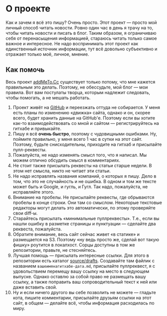 # О проекте

Как и зачем я всё это пишу? Очень просто. Этот проект — просто мой личный способ читать новости. Ровно один час в день я трачу на то, чтобы читать новости и писать в блог. Таким образом, я ограничиваю себя от перенасыщения информацией, стараюсь читать только самое важное и интересное. Не надо воспринимать этот проект как единственный источник информации, тут всё довольно субъективно и отражает только моё, личное, мнение.

## Как помочь

Весь проект [addMeTo.Cc](http://addmeto.cc) существует только потому, что мне кажется правильным это делать. Поэтому, не обессудьте, мой блог — мои правила. Вот вам постулаты творца, которым надлежит следовать, чтобы помогать, а не мешать работать.

1. Проект живёт на [GitHub](http://github.com/bobuk/addmeto.cc) и переезжать оттуда не собирается. У меня есть планы по изменению «движка» сайта, однако и он, скорее всего, будет хранить данные на GitHub'е. Поэтому если вы хотите как-то взаимодействовать со мной и сайтом — регистрируйтесь на гитхабе и привыкайте.
2. Пишу я всё **очень быстро**, поэтому с чудовищными ошибками. Ну, поймите правильно, у меня всего 1 час в сутки на этот сайт. Поэтому, будьте снисходительны, приходите на гитхаб и присылайте пулл-реквесты.
3. Пожалуйста, не надо изменять смысл того, что я написал. Мы можем отлично обсудить смысл в комментариях.
4. Не стоит также присылать реквесты на статьи старше недели. В этом нет смысла, никто не читает эти статьи.
5. Не надо исправлять названия компаний, о которых я пишу. Дело в том, что это не случайность и не ошибка. В одном и том же тексте может быть и Google, и гугль, и Гугл. Так надо, пожалуйста, не исправляйте этого.
6. Внимание на пробелы. Не присылайте реквесты, где обрываются пробелы в конце строки. Они там со смыслом. Некоторые текстовые редакторы могут делать это автоматически, по этому проверяйте свои diff-ы.
7. Старайтесь присылать «минимальные пуллреквесты». Т.е., если вы нашли ошибку в разметке страницы и пунктуации — сделайте два реквеста, пожалуйста.
8. Обратите внимание, весь сайт сейчас живет «в статике» и размещается на S3. Поэтому «ну ведь просто же, сделай вот такую фишку» роутится в локалхост. Сорцы доступны в том же репозитории, правьте, не стесняйтесь.
9. Лучшая помощь — присылать интересные ссылки. Для этого в репозитории есть каталог [source/drafts](https://github.com/bobuk/addmeto.cc/tree/master/source/drafts). Создавайте там файлик с названием `вашеимянагитхабе-дата.md`, присылайте пуллреквест, я с удовольствием перемещу вашу ссылку на место в следующем выпуске. Однако оставлю за собой право не размещать вашу ссылку, а также поправить ваш сопроводительный текст к ней или даже вставить свой.
10. Ну и если ничего другого вы себе позволить не можете — гладьте кота, пишите комментарии, присылайте друзьям ссылки на этот сайт, в общем — делайте всё, чтобы информация расходилась по миру.
